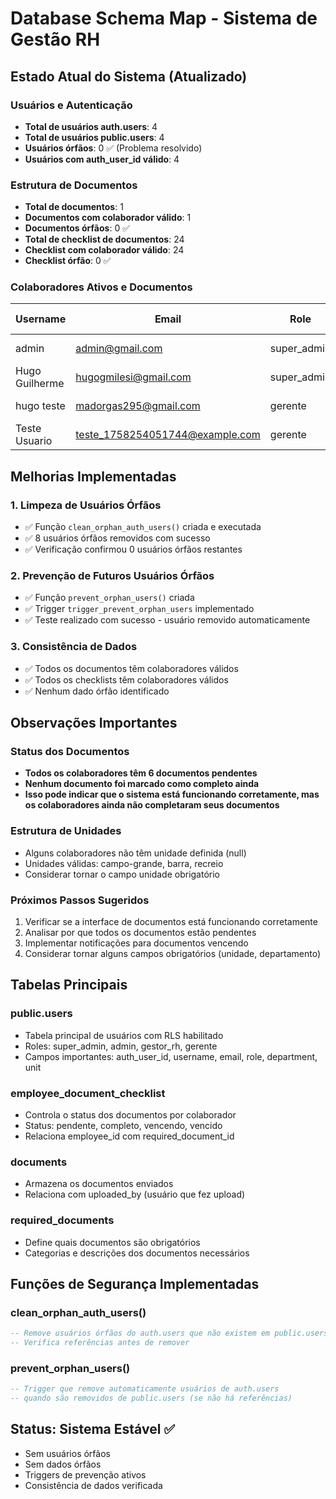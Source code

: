 # Database Schema Map - Sistema de Gestão RH

## Estado Atual do Sistema (Atualizado)

### Usuários e Autenticação
- **Total de usuários auth.users**: 4
- **Total de usuários public.users**: 4
- **Usuários órfãos**: 0 ✅ (Problema resolvido)
- **Usuários com auth_user_id válido**: 4

### Estrutura de Documentos
- **Total de documentos**: 1
- **Documentos com colaborador válido**: 1
- **Documentos órfãos**: 0 ✅
- **Total de checklist de documentos**: 24
- **Checklist com colaborador válido**: 24
- **Checklist órfão**: 0 ✅

### Colaboradores Ativos e Documentos

| Username | Email | Role | Departamento | Unidade | Docs Total | Completos | Pendentes | Vencendo | Vencidos |
|----------|-------|------|--------------|---------|------------|-----------|-----------|----------|----------|
| admin | admin@gmail.com | super_admin | Recursos Humanos | null | 6 | 0 | 6 | 0 | 0 |
| Hugo Guilherme | hugogmilesi@gmail.com | super_admin | Não informado | null | 6 | 0 | 6 | 0 | 0 |
| hugo teste | madorgas295@gmail.com | gerente | Tecnologia | campo-grande | 6 | 0 | 6 | 0 | 0 |
| Teste Usuario | teste_1758254051744@example.com | gerente | Não informado | null | 6 | 0 | 6 | 0 | 0 |

## Melhorias Implementadas

### 1. Limpeza de Usuários Órfãos
- ✅ Função `clean_orphan_auth_users()` criada e executada
- ✅ 8 usuários órfãos removidos com sucesso
- ✅ Verificação confirmou 0 usuários órfãos restantes

### 2. Prevenção de Futuros Usuários Órfãos
- ✅ Função `prevent_orphan_users()` criada
- ✅ Trigger `trigger_prevent_orphan_users` implementado
- ✅ Teste realizado com sucesso - usuário removido automaticamente

### 3. Consistência de Dados
- ✅ Todos os documentos têm colaboradores válidos
- ✅ Todos os checklists têm colaboradores válidos
- ✅ Nenhum dado órfão identificado

## Observações Importantes

### Status dos Documentos
- **Todos os colaboradores têm 6 documentos pendentes**
- **Nenhum documento foi marcado como completo ainda**
- **Isso pode indicar que o sistema está funcionando corretamente, mas os colaboradores ainda não completaram seus documentos**

### Estrutura de Unidades
- Alguns colaboradores não têm unidade definida (null)
- Unidades válidas: campo-grande, barra, recreio
- Considerar tornar o campo unidade obrigatório

### Próximos Passos Sugeridos
1. Verificar se a interface de documentos está funcionando corretamente
2. Analisar por que todos os documentos estão pendentes
3. Implementar notificações para documentos vencendo
4. Considerar tornar alguns campos obrigatórios (unidade, departamento)

## Tabelas Principais

### public.users
- Tabela principal de usuários com RLS habilitado
- Roles: super_admin, admin, gestor_rh, gerente
- Campos importantes: auth_user_id, username, email, role, department, unit

### employee_document_checklist
- Controla o status dos documentos por colaborador
- Status: pendente, completo, vencendo, vencido
- Relaciona employee_id com required_document_id

### documents
- Armazena os documentos enviados
- Relaciona com uploaded_by (usuário que fez upload)

### required_documents
- Define quais documentos são obrigatórios
- Categorias e descrições dos documentos necessários

## Funções de Segurança Implementadas

### clean_orphan_auth_users()
```sql
-- Remove usuários órfãos do auth.users que não existem em public.users
-- Verifica referências antes de remover
```

### prevent_orphan_users()
```sql
-- Trigger que remove automaticamente usuários de auth.users
-- quando são removidos de public.users (se não há referências)
```

## Status: Sistema Estável ✅
- Sem usuários órfãos
- Sem dados órfãos
- Triggers de prevenção ativos
- Consistência de dados verificada